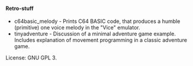 #### Retro-stuff

- c64basic_melody - Prints C64 BASIC code, that produces a humble (primitive) one voice melody in the "Vice" emulator.
- tinyadventure - Discussion of a minimal adventure game example. Includes explanation of movement programming in a classic adventure game.

License: GNU GPL 3.
